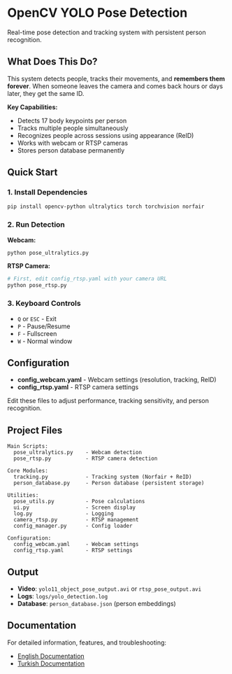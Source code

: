 # OpenCV YOLO Pose Detection

Real-time pose detection and tracking system with persistent person recognition.

## What Does This Do?

This system detects people, tracks their movements, and **remembers them forever**. When someone leaves the camera and comes back hours or days later, they get the same ID.

**Key Capabilities:**
- Detects 17 body keypoints per person
- Tracks multiple people simultaneously
- Recognizes people across sessions using appearance (ReID)
- Works with webcam or RTSP cameras
- Stores person database permanently

## Quick Start

### 1. Install Dependencies

```bash
pip install opencv-python ultralytics torch torchvision norfair
```

### 2. Run Detection

**Webcam:**
```bash
python pose_ultralytics.py
```

**RTSP Camera:**
```bash
# First, edit config_rtsp.yaml with your camera URL
python pose_rtsp.py
```

### 3. Keyboard Controls

- `Q` or `ESC` - Exit
- `P` - Pause/Resume
- `F` - Fullscreen
- `W` - Normal window

## Configuration

- **config_webcam.yaml** - Webcam settings (resolution, tracking, ReID)
- **config_rtsp.yaml** - RTSP camera settings

Edit these files to adjust performance, tracking sensitivity, and person recognition.

## Project Files

```
Main Scripts:
  pose_ultralytics.py    - Webcam detection
  pose_rtsp.py           - RTSP camera detection

Core Modules:
  tracking.py            - Tracking system (Norfair + ReID)
  person_database.py     - Person database (persistent storage)

Utilities:
  pose_utils.py          - Pose calculations
  ui.py                  - Screen display
  log.py                 - Logging
  camera_rtsp.py         - RTSP management
  config_manager.py      - Config loader

Configuration:
  config_webcam.yaml     - Webcam settings
  config_rtsp.yaml       - RTSP settings
```

## Output

- **Video**: `yolo11_object_pose_output.avi` or `rtsp_pose_output.avi`
- **Logs**: `logs/yolo_detection.log`
- **Database**: `person_database.json` (person embeddings)

## Documentation

For detailed information, features, and troubleshooting:
- [English Documentation](DOCUMENTATION_EN.md)
- [Turkish Documentation](DOCUMENTATION_TR.md)